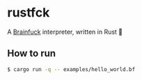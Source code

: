 # rustfck

A [Brainfuck](https://en.wikipedia.org/wiki/Brainfuck) interpreter, written in Rust 🦀


## How to run

```bash
$ cargo run -q -- examples/hello_world.bf
```

